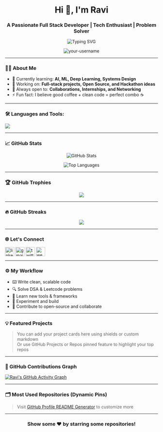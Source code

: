 <h1 align="center">Hi 👋, I'm Ravi</h1>
<h3 align="center">A Passionate Full Stack Developer | Tech Enthusiast | Problem Solver</h3>

<p align="center">
  <img src="https://readme-typing-svg.herokuapp.com?font=Fira+Code&duration=2500&pause=1000&center=true&width=435&lines=Code.+Create.+Collaborate." alt="Typing SVG" />
</p>

<p align="center">
  <img src="https://komarev.com/ghpvc/?username=your-username&label=Profile%20views&color=0e75b6&style=flat" alt="your-username" />
</p>

---

### 🧑‍💻 About Me

- 🌱 Currently learning: **AI, ML, Deep Learning, Systems Design**
- 🔭 Working on: **Full-stack projects, Open Source, and Hackathon ideas**
- 🤝 Always open to: **Collaborations, Internships, and Networking**
- ⚡ Fun fact: I believe good coffee + clean code = perfect combo ☕

---

### 🛠️ Languages and Tools:

<p align="left">
  <img src="https://skillicons.dev/icons?i=js,ts,react,nextjs,py,java,html,css,tailwind,nodejs,express,mongodb,postgres,git,github,figma,vscode,vercel,netlify,docker" />
</p>

---

### 📈 GitHub Stats

<p align="center">
  <img src="https://github-readme-stats.vercel.app/api?username=your-username&show_icons=true&theme=radical" alt="GitHub Stats" />
</p>

<p align="center">
  <img src="https://github-readme-stats.vercel.app/api/top-langs/?username=your-username&layout=compact&theme=radical" alt="Top Languages" />
</p>

---

### 🏆 GitHub Trophies

<p align="center">
  <img src="https://github-profile-trophy.vercel.app/?username=your-username&theme=gruvbox&column=7&margin-w=15&margin-h=15" />
</p>

---

### 🔥 GitHub Streaks

<p align="center">
  <img src="https://streak-stats.demolab.com?user=your-username&theme=radical&border_radius=10&date_format=M%20j%5B%2C%20Y%5D" />
</p>

---

### 🌐 Let's Connect

<p align="left">
  <a href="https://www.linkedin.com/in/your-linkedin/" target="blank"><img align="center" src="https://cdn.jsdelivr.net/npm/simple-icons@v5/icons/linkedin.svg" alt="linkedin" height="30" width="30" /></a>
  <a href="mailto:your-email@gmail.com" target="blank"><img align="center" src="https://cdn.jsdelivr.net/npm/simple-icons@v5/icons/gmail.svg" alt="gmail" height="30" width="30" /></a>
  <a href="https://twitter.com/your-twitter" target="blank"><img align="center" src="https://cdn.jsdelivr.net/npm/simple-icons@v5/icons/twitter.svg" alt="twitter" height="30" width="30" /></a>
  <a href="https://your-portfolio.com" target="blank"><img align="center" src="https://cdn.jsdelivr.net/npm/simple-icons@v5/icons/internetexplorer.svg" alt="website" height="30" width="30" /></a>
</p>

---

### ⚙️ My Workflow

- ⌨️ Write clean, scalable code
- 🔍 Solve DSA & Leetcode problems
- 🧠 Learn new tools & frameworks
- 🧪 Experiment and build
- 🎯 Contribute to open-source and collaborate

---

### 💡 Featured Projects

> You can add your project cards here using shields or custom markdown  
> Or use GitHub Projects or Repos pinned feature to highlight your top repos

---

### 🧩 GitHub Contributions Graph

[![Ravi's GitHub Activity Graph](https://github-readme-activity-graph.vercel.app/graph?username=your-username&theme=radical)](https://github.com/ashutosh00710/github-readme-activity-graph)

---

### 🗂️ Most Used Repositories (Dynamic Pins)

> Visit [GitHub Profile README Generator](https://github.com/rahuldkjain/github-profile-readme-generator) to customize more

---

<h3 align="center">Show some ❤️ by starring some repositories!</h3>
